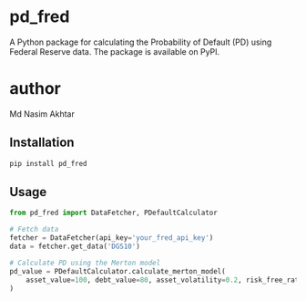 # pd_fred
A Python package for calculating the Probability of Default (PD) using Federal Reserve data. 
The package is available on PyPI.
# author
Md Nasim Akhtar


## Installation
```bash
pip install pd_fred
```

## Usage
```python
from pd_fred import DataFetcher, PDefaultCalculator

# Fetch data
fetcher = DataFetcher(api_key='your_fred_api_key')
data = fetcher.get_data('DGS10')

# Calculate PD using the Merton model
pd_value = PDefaultCalculator.calculate_merton_model(
    asset_value=100, debt_value=80, asset_volatility=0.2, risk_free_rate=0.01, time_horizon=1
)
```
